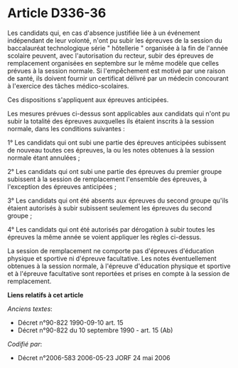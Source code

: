 # Article D336-36

Les candidats qui, en cas d'absence justifiée liée à un événement indépendant de leur volonté, n'ont pu subir les épreuves de
la session du baccalauréat technologique série " hôtellerie " organisée à la fin de l'année scolaire peuvent, avec
l'autorisation du recteur, subir des épreuves de remplacement organisées en septembre sur le même modèle que celles prévues à
la session normale. Si l'empêchement est motivé par une raison de santé, ils doivent fournir un certificat délivré par un
médecin concourant à l'exercice des tâches médico-scolaires.

Ces dispositions s'appliquent aux épreuves anticipées.

Les mesures prévues ci-dessus sont applicables aux candidats qui n'ont pu subir la totalité des épreuves auxquelles ils
étaient inscrits à la session normale, dans les conditions suivantes :

1° Les candidats qui ont subi une partie des épreuves anticipées subissent de nouveau toutes ces épreuves, la ou les notes
obtenues à la session normale étant annulées ;

2° Les candidats qui ont subi une partie des épreuves du premier groupe subissent à la session de remplacement l'ensemble des
épreuves, à l'exception des épreuves anticipées ;

3° Les candidats qui ont été absents aux épreuves du second groupe qu'ils étaient autorisés à subir subissent seulement les
épreuves du second groupe ;

4° Les candidats qui ont été autorisés par dérogation à subir toutes les épreuves la même année se voient appliquer les
règles ci-dessus.

La session de remplacement ne comporte pas d'épreuves d'éducation physique et sportive ni d'épreuve facultative. Les notes
éventuellement obtenues à la session normale, à l'épreuve d'éducation physique et sportive et à l'épreuve facultative sont
reportées et prises en compte à la session de remplacement.

**Liens relatifs à cet article**

_Anciens textes_:

  - Décret n°90-822 1990-09-10 art. 15
  - Décret n°90-822 du 10 septembre 1990 - art. 15 (Ab)

_Codifié par_:

  - Décret n°2006-583 2006-05-23 JORF 24 mai 2006
